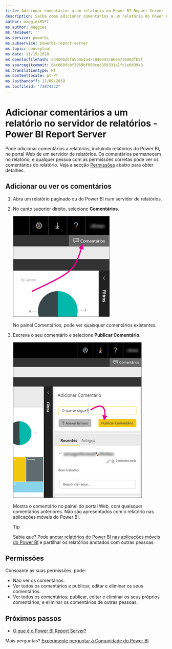 ```yaml
---
title: Adicionar comentários a um relatório no Power BI Report Server
description: Saiba como adicionar comentários a um relatório do Power BI ou paginado no Power BI Report Server ou no servidor de relatórios do SQL Server Reporting Services.
author: maggiesMSFT
ms.author: maggies
ms.reviewer: ''
ms.service: powerbi
ms.subservice: powerbi-report-server
ms.topic: conceptual
ms.date: 11/15/2018
ms.openlocfilehash: dd469bdbfa530a1a4728494d3c06e571600dfb5f
ms.sourcegitcommit: 64c860fcbf2969bf089cec358331a1fc1e0d39a8
ms.translationtype: HT
ms.contentlocale: pt-PT
ms.lasthandoff: 11/09/2019
ms.locfileid: "73874332"
---
```

# <a name="add-comments-to-a-report-in-a-report-server---power-bi-report-server"></a>Adicionar comentários a um relatório no servidor de relatórios - Power BI Report Server

Pode adicionar comentários a relatórios, incluindo relatórios do Power BI, no portal Web de um servidor de relatórios. Os comentários permanecem no relatório, e qualquer pessoa com as permissões corretas pode ver os comentários do relatório. Veja a secção [Permissões](#permissions) abaixo para obter detalhes.

## <a name="add-or-view-comments"></a>Adicionar ou ver os comentários

1. Abra um relatório paginado ou do Power BI num servidor de relatórios.
2. No canto superior direito, selecione **Comentários**.

    ![Selecionar Comentários](media/add-comments/report-server-web-portal-comments-button.png)

    No painel Comentários, pode ver quaisquer comentários existentes.
3. Escreva o seu comentário e selecione **Publicar Comentário**.

    ![Publicar Comentário](media/add-comments/report-server-web-portal-comments-pane.png)

    Mostra o comentário no painel do portal Web, com quaisquer comentários anteriores. Não são apresentados com o relatório nas aplicações móveis do Power BI.

   > [!TIP]
   > Sabia que? Pode [anotar relatórios do Power BI nas aplicações móveis do Power BI](../consumer/mobile/mobile-annotate-and-share-a-tile-from-the-mobile-apps.md) e partilhar os relatórios anotados com outras pessoas.

## <a name="permissions"></a>Permissões

Consoante as suas permissões, pode:

* Não ver os comentários.
* Ver todos os comentários e publicar, editar e eliminar os seus comentários.
* Ver todos os comentários; publicar, editar e eliminar os seus próprios comentários; e eliminar os comentários de outras pessoas.

## <a name="next-steps"></a>Próximos passos
* [O que é o Power BI Report Server?](get-started.md)  

Mais perguntas? [Experimente perguntar à Comunidade do Power BI](https://community.powerbi.com/)

